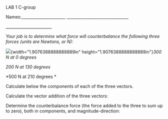 LAB 1 C-group

Names:\_\_\_\_\_\_\_\_\_\_\_\_\_\_\_\_\_\_\_\_\_\_
\_\_\_\_\_\_\_\_\_\_\_\_\_\_\_\_\_\_\_\_\_\_\_\_\_\_\_\_\_\_\_

\_\_\_\_\_\_\_\_\_\_\_\_\_\_\_\_\_\_\_\_\_\_\_

*Your job is to determine what force will counterbalance the following
three forces (units are Newtons, or N):*

![](media/image1.png){width="1.9076388888888889in"
height="1.9076388888888889in"}*300 N at 0 degrees*

*200 N at 130 degrees*

*500 N at 210 degrees *

Calculate below the components of each of the three vectors.

Calculate the vector addition of the three vectors:

Determine the counterbalance force (the force added to the three to sum
up to zero), both in components, and magnitude-direction:
